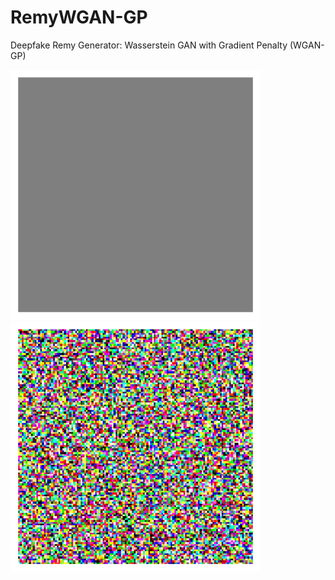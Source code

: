 # RemyWGAN-GP
Deepfake Remy Generator: Wasserstein GAN with Gradient Penalty (WGAN-GP) 

<img src="https://github.com/RLR-GitHub/RemyWGAN-GP/blob/master/animation_single_128_laying_down.gif" width="400" height="400" />
<img src="https://github.com/RLR-GitHub/RemyWGAN-GP/blob/master/animation_single_128_standing_up.gif" width="400" height="400" />
